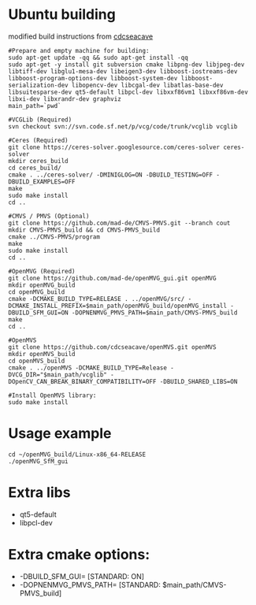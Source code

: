 # Ubuntu building
modified build instructions from [cdcseacave](https://github.com/cdcseacave/openMVS/edit/master/BUILD.md)
```
#Prepare and empty machine for building:
sudo apt-get update -qq && sudo apt-get install -qq
sudo apt-get -y install git subversion cmake libpng-dev libjpeg-dev libtiff-dev libglu1-mesa-dev libeigen3-dev libboost-iostreams-dev libboost-program-options-dev libboost-system-dev libboost-serialization-dev libopencv-dev libcgal-dev libatlas-base-dev libsuitesparse-dev qt5-default libpcl-dev libxxf86vm1 libxxf86vm-dev libxi-dev libxrandr-dev graphviz
main_path=`pwd`

#VCGLib (Required)
svn checkout svn://svn.code.sf.net/p/vcg/code/trunk/vcglib vcglib

#Ceres (Required)
git clone https://ceres-solver.googlesource.com/ceres-solver ceres-solver
mkdir ceres_build
cd ceres_build/
cmake . ../ceres-solver/ -DMINIGLOG=ON -DBUILD_TESTING=OFF -DBUILD_EXAMPLES=OFF
make
sudo make install
cd ..

#CMVS / PMVS (Optional)
git clone https://github.com/mad-de/CMVS-PMVS.git --branch cout
mkdir CMVS-PMVS_build && cd CMVS-PMVS_build
cmake ../CMVS-PMVS/program
make
sudo make install
cd ..

#OpenMVG (Required)
git clone https://github.com/mad-de/openMVG_gui.git openMVG
mkdir openMVG_build
cd openMVG_build
cmake -DCMAKE_BUILD_TYPE=RELEASE . ../openMVG/src/ -DCMAKE_INSTALL_PREFIX=$main_path/openMVG_build/openMVG_install -DBUILD_SFM_GUI=ON -DOPNENMVG_PMVS_PATH=$main_path/CMVS-PMVS_build
make
cd ..

#OpenMVS
git clone https://github.com/cdcseacave/openMVS.git openMVS
mkdir openMVS_build
cd openMVS_build
cmake . ../openMVS -DCMAKE_BUILD_TYPE=Release -DVCG_DIR="$main_path/vcglib" -DOpenCV_CAN_BREAK_BINARY_COMPATIBILITY=OFF -DBUILD_SHARED_LIBS=ON

#Install OpenMVS library:
sudo make install
```
# Usage example
```
cd ~/openMVG_build/Linux-x86_64-RELEASE
./openMVG_SfM_gui
```
# Extra libs
* qt5-default 
* libpcl-dev

# Extra cmake options:
* -DBUILD_SFM_GUI=       [STANDARD: ON]
* -DOPNENMVG_PMVS_PATH=  [STANDARD: $main_path/CMVS-PMVS_build]
